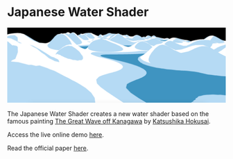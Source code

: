 # Japanese Water Shader

![JapaneseWaterShader](images/wave_group_foam_close.png)

The Japanese Water Shader creates a new water shader based on the famous painting [The Great Wave off Kanagawa](https://en.wikipedia.org/wiki/The_Great_Wave_off_Kanagawa) by [Katsushika Hokusai](https://en.wikipedia.org/wiki/Hokusai).

Access the live online demo [here](https://cardadfar.github.io/japanese_water_shader/).

Read the official paper [here](https://cardadfar.github.io/japanese_water_shader/images/paper.pdf).
